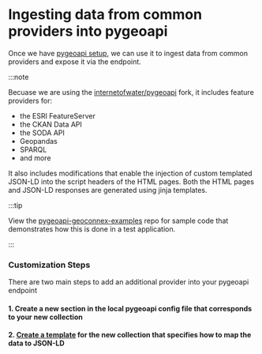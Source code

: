 # Ingesting data from common providers into pygeoapi

Once we have [pygeoapi setup](../deployment.md), we can use it to ingest data from common providers and expose it via the endpoint. 

:::note 


Becuase we are using the [internetofwater/pygeoapi](https://github.com/internetofwater/pygeoapi) fork, it includes feature providers for:
- the ESRI FeatureServer
-  the CKAN Data API
- the SODA API
- Geopandas
- SPARQL
- and more

It also includes modifications that enable the injection of custom templated JSON-LD into the script headers of the HTML pages. Both the HTML pages and JSON-LD responses are generated using jinja templates.

:::tip

View the [pygeoapi-geoconnex-examples](https://github.com/cgs-earth/pygeoapi-geoconnex-examples) repo for sample code that demonstrates how this is done in a test application.

:::


### Customization Steps

There are two main steps to add an additional provider into your pygeoapi endpoint

#### 1. Create a new section in the local pygeoapi config file that corresponds to your new collection

#### 2. [Create a template](../templating.md) for the new collection that specifies how to map the data to JSON-LD





